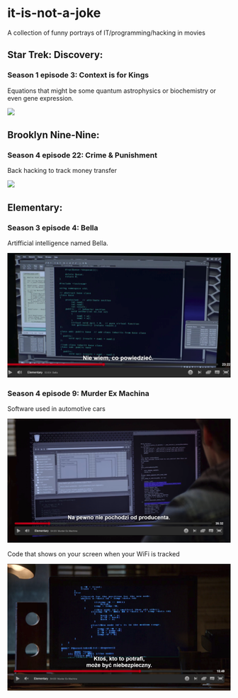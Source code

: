 # it-is-not-a-joke
A collection of funny portrays of IT/programming/hacking in movies

## Star Trek: Discovery:

### Season 1 episode 3: Context is for Kings
Equations that might be some quantum astrophysics or biochemistry or even gene expression.

![](images/startrek_context_is_for_kings.png)

## Brooklyn Nine-Nine:

### Season 4 episode 22: Crime & Punishment
Back hacking to track money transfer

![](images/Brooklyn_99_bank_hacking.png)

## Elementary:

### Season 3 episode 4: Bella
Artifficial intelligence named Bella.

![](images/Elementary_bella.png)

### Season 4 episode 9: Murder Ex Machina
Software used in automotive cars

![](images/Elementary_murder_ex_machina.png)

Code that shows on your screen when your WiFi is tracked

![](images/Elementary_murder_ex_machina_tracking.png)
